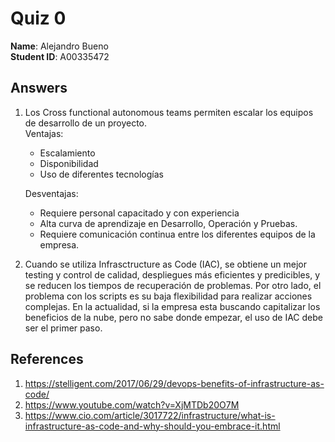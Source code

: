 # Quiz 0

**Name**: Alejandro Bueno  
**Student ID**: A00335472  

## Answers

1. Los Cross functional autonomous teams permiten escalar los equipos de desarrollo de un proyecto.  
	Ventajas:
	- Escalamiento
	- Disponibilidad
	- Uso de diferentes tecnologías
	
	Desventajas:
	- Requiere personal capacitado y con experiencia
	- Alta curva de aprendizaje en Desarrollo, Operación y Pruebas.
	- Requiere comunicación continua entre los diferentes equipos de la empresa.

1.  Cuando se utiliza Infrasctructure as Code (IAC), se obtiene un mejor testing y control de calidad, despliegues más eficientes y predicibles, y se reducen los tiempos de recuperación de problemas. Por otro lado, el problema con los scripts es su baja flexibilidad para realizar acciones complejas. 
En la actualidad, si la empresa esta buscando capitalizar los beneficios de la nube, pero no sabe donde empezar, el uso de IAC debe ser el primer paso. 

## References

1. https://stelligent.com/2017/06/29/devops-benefits-of-infrastructure-as-code/
1. https://www.youtube.com/watch?v=XjMTDb20O7M
1. https://www.cio.com/article/3017722/infrastructure/what-is-infrastructure-as-code-and-why-should-you-embrace-it.html  